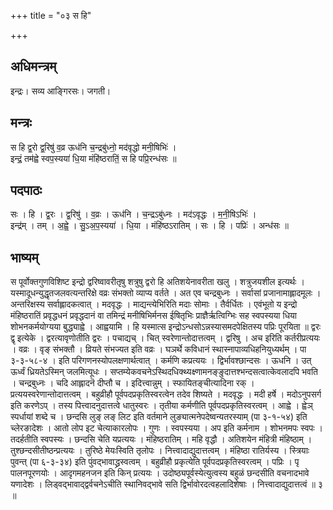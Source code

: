 +++
title = "०३ स हि"

+++
## अधिमन्त्रम्
इन्द्रः। सव्य आङ्गिरसः। जगती।

## मन्त्रः
स हि द्व॒रो द्व॒रिषु॑ व॒व्र ऊध॑नि च॒न्द्रबु॑ध्नो॒ मद॑वृद्धो मनी॒षिभिः॑ ।  
इन्द्रं॒ तम॑ह्वे स्वप॒स्यया॑ धि॒या मंहि॑ष्ठरातिं॒ स हि पप्रि॒रन्ध॑सः ॥

## पदपाठः
सः । हि । द्व॒रः । द्व॒रिषु॑ । व॒व्रः । ऊध॑नि । च॒न्द्रऽबु॑ध्नः । मद॑ऽवृद्धः । म॒नी॒षिऽभिः॑ ।  
इन्द्र॑म् । तम् । अ॒ह्वे॒ । सु॒ऽअ॒प॒स्यया॑ । धि॒या । मंहि॑ष्ठऽरातिम् । सः । हि । पप्रिः॑ । अन्ध॑सः ॥

## भाष्यम्
स पूर्वोक्तगुणविशिष्ट इन्द्रो द्वरिष्वावरीतृषु शत्रुषु द्वरो हि अतिशयेनावरीता खलु । शत्रुजयशील इत्यर्थः । यस्मादूधन्युद्धृतजलवत्यन्तरिक्षे वव्रः संभक्तो व्याप्य वर्तते । अत एव चन्द्रबुध्नः । सर्वासां प्रजानामाह्लादमूलः । अन्तरिक्षस्य सर्वाह्लादकत्वात् । मदवृद्धः । माद्यन्त्येभिरिति मदाः सोमाः । तैर्वर्धितः । एवंभूतो य इन्द्रो मंहिष्ठरातिं प्रवृद्धधनं प्रवृद्धदानं वा तमिन्द्रं मनीषिभिर्मनस ईषितृभिः प्राज्ञैर्ऋत्विग्भिः सह स्वपस्यया धिया शोभनकर्मयोग्यया बुद्ध्याह्वे । आह्वयामि । हि यस्मात्स इन्द्रोऽन्धसोऽन्नस्यासमदपेक्षितस्य पप्रिः पूरयिता ॥ द्वरः द्वृ इत्येके । द्वरत्यावृणोतीति द्वरः । पचाद्यच् । चित् स्वरेणान्तोदात्तत्वम् । द्वरिषु । अच इरिति कर्तरीप्रत्ययः । वव्रः । वृङ् संभक्तौ । व्रियते संभज्यत इति वव्रः । घञर्थे कविधानं स्थास्नापाव्यधिहनियुध्यर्थम् । पा ३-३-५८-४ । इति परिगणनस्योपलक्षणार्थत्वात् । कर्मणि कप्रत्ययः । द्विर्भावश्छान्दसः । ऊधनि । उत् ऊर्ध्वं ध्रियतेऽस्मिन् जलमित्यूधः । सप्तम्येकवचनेऽस्थिदधिक्थ्यक्ष्णामनङ्ङुदात्तश्भन्दसत्वात्केवलादपि भवति । चन्द्रबुध्नः । चदि आह्लादनॆ दीप्तौ च । इदित्त्वान्नुम् । स्फायितङ्चीत्यादिना रक् । प्रत्ययस्वरेणान्तोदात्तत्वम् । बहुव्रीहौ पूर्वपदप्रकृतिस्वरत्वेन तदेव शिष्यते । मदवृद्धः । मदी हर्षे । मदोऽनुपसर्ग इति करणेऽप् । तस्य पित्त्वादनुदात्तत्वे धातुस्वरः । तृतीया कर्मणीति पूर्वपदप्रकृतिस्वरत्वम् । आह्वे । ह्वेञ् स्पर्धायां शब्दे च । छन्दसि लुङ् लङ् लिट इति वर्तमाने लुङ्यात्मनेपदेष्वन्यतरस्याम् (पा ३-१-५४) इति च्लेरङादेशः । आतो लोप इट चेत्याकारलोपः । गुणः । स्वपस्यया । अप इति कर्मनाम । शोभनमपः स्वपः । तदर्हतीति स्वपस्यः । छन्दसि चेति यप्रत्ययः । मंहिष्ठरातिम् । महि वृद्धौ । अतिशयेन मंहित्री मंहिष्ठाम् । तुश्छन्दसीतीष्ठन्प्रत्ययः । तुरिष्ठे मेयःस्विति तृलोपः । नित्त्वादाद्युदात्तत्वम् । मंहिष्ठा रातिर्यस्य । स्त्रियाः पुवन्त् (पा ६-३-३४) इति पुंवद्भावाद्ध्रस्वत्वम् । बहुव्रीहौ प्रकृत्येति पूर्वपदप्रकृतिस्वरत्वम् । पप्रिः । पृ पालनपूरणयोः । आदृगमहनजन इति किन् प्रत्ययः । उदोष्ठ्यपूर्वस्येत्युत्वस्य बहुळं छन्दसीति वचनादभावे यणादेशः । लिड्वद्भावाद्द्वर्वचनेऽचीति स्थानिवद्भावे सति द्विर्भावोरदत्वहलादिशेषाः । नित्त्वादाद्युदात्तत्वं ॥ ३ ॥